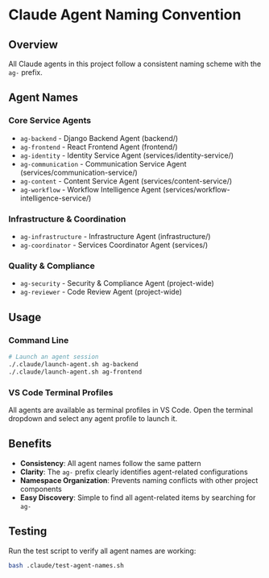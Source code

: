 # Claude Agent Naming Convention

## Overview
All Claude agents in this project follow a consistent naming scheme with the `ag-` prefix.

## Agent Names

### Core Service Agents
- `ag-backend` - Django Backend Agent (backend/)
- `ag-frontend` - React Frontend Agent (frontend/)
- `ag-identity` - Identity Service Agent (services/identity-service/)
- `ag-communication` - Communication Service Agent (services/communication-service/)
- `ag-content` - Content Service Agent (services/content-service/)
- `ag-workflow` - Workflow Intelligence Agent (services/workflow-intelligence-service/)

### Infrastructure & Coordination
- `ag-infrastructure` - Infrastructure Agent (infrastructure/)
- `ag-coordinator` - Services Coordinator Agent (services/)

### Quality & Compliance
- `ag-security` - Security & Compliance Agent (project-wide)
- `ag-reviewer` - Code Review Agent (project-wide)

## Usage

### Command Line
```bash
# Launch an agent session
./.claude/launch-agent.sh ag-backend
./.claude/launch-agent.sh ag-frontend
```

### VS Code Terminal Profiles
All agents are available as terminal profiles in VS Code. Open the terminal dropdown and select any agent profile to launch it.

## Benefits
- **Consistency**: All agent names follow the same pattern
- **Clarity**: The `ag-` prefix clearly identifies agent-related configurations
- **Namespace Organization**: Prevents naming conflicts with other project components
- **Easy Discovery**: Simple to find all agent-related items by searching for `ag-`

## Testing
Run the test script to verify all agent names are working:
```bash
bash .claude/test-agent-names.sh
```